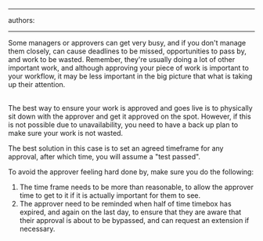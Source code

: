 

---
authors:

---




<span class='intro'> Some managers or approvers can get very busy, and if you don't manage them closely, can cause deadlines to be missed, opportunities to pass by, and work to be wasted. Remember, they're usually doing a lot of other important work, and although approving your piece of work is important to your workflow, it may be less important in the big picture that what is taking up their attention.&#160;<br><br> </span>

<p>​The best way to ensure your work is approved and goes live is to physically sit down with the approver and get it approved on the spot. However, if this is not possible due to unavailability, you need to have a back up plan to make sure your work is not wasted.<br></p><p>The best solution in this case is to set an agreed timeframe for any approval, after which time, you will assume a &quot;test passed&quot;.&#160;</p><p>To avoid the approver feeling hard done by, make sure you do the following&#58;<br></p><ol><li>The&#160;time frame needs to be more than reasonable, to allow the approver time to get to it if it is actually important for them to see.<br></li><li>The approver need to be reminded when half of time timebox​ has expired, and again on the last day,&#160;to ensure that they are aware that their approval is about to be bypassed, and can request an extension if necessary.<br></li></ol>


